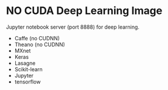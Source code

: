 # NO CUDA Deep Learning Image

Jupyter notebook server (port 8888) for deep learning.  

- Caffe  (no CUDNN)
- Theano (no CUDNN)
- MXnet
- Keras
- Lasagne
- Scikit-learn
- Jupyter
- tensorflow

